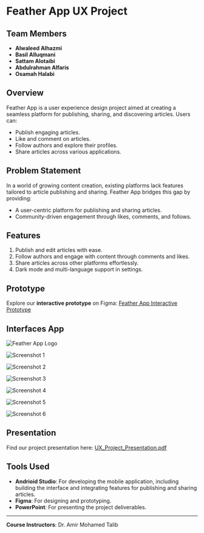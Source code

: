 # Feather App UX Project

## Team Members
- **Alwaleed Alhazmi**
- **Basil Alluqmani**
- **Sattam Alotaibi**
- **Abdulrahman Alfaris**
- **Osamah Halabi**

## Overview
Feather App is a user experience design project aimed at creating a seamless platform for publishing, sharing, and discovering articles. Users can:
- Publish engaging articles.
- Like and comment on articles.
- Follow authors and explore their profiles.
- Share articles across various applications.

## Problem Statement
In a world of growing content creation, existing platforms lack features tailored to article publishing and sharing. Feather App bridges this gap by providing:
- A user-centric platform for publishing and sharing articles.
- Community-driven engagement through likes, comments, and follows.

## Features
1. Publish and edit articles with ease.
2. Follow authors and engage with content through comments and likes.
3. Share articles across other platforms effortlessly.
4. Dark mode and multi-language support in settings.

## Prototype
Explore our **interactive prototype** on Figma:
[Feather App Interactive Prototype](https://www.figma.com/proto/6kwXqucEouZmLpGk7ajcg5/Feather-App-(Copy)?node-id=2302-10&p=f&t=nHQuRxKjoBLlUbXc-0&scaling=scale-down&content-scaling=fixed&page-id=0%3A1&starting-point-node-id=2302%3A10)


## Interfaces App

![Feather App Logo](https://user-images.githubusercontent.com/91476827/148527193-6db4948f-8337-4888-b193-669311ad3764.png)


![Screenshot 1](https://user-images.githubusercontent.com/91476827/150794367-8d05aaf9-d885-44a9-a08f-2e9111da5e12.jpg)


![Screenshot 2](https://user-images.githubusercontent.com/91476827/150794383-c56db9a3-c07d-467f-a662-c4a696e8be32.jpg)


![Screenshot 3](https://user-images.githubusercontent.com/91476827/150794403-1092bd7e-e30f-4f71-bf1c-e6e6a7125877.jpg)


![Screenshot 4](https://user-images.githubusercontent.com/91476827/150794417-8ef5caf5-52a8-42f2-b92f-41d0ca236947.jpg)


![Screenshot 5](https://user-images.githubusercontent.com/91476827/150794356-4b000978-59b3-433e-a8ac-b14f2936106a.jpg)


![Screenshot 6](https://user-images.githubusercontent.com/91476827/150794340-9a609456-9677-416b-b3d3-9f939fb6f665.jpg)

## Presentation
Find our project presentation here: [UX_Project_Presentation.pdf](User%20Experience%20Design%20project.pdf)

## Tools Used
- **Andrioid Studio**: For developing the mobile application, including building the interface and integrating features for publishing and sharing articles.
- **Figma**: For designing and prototyping.
- **PowerPoint**: For presenting the project deliverables.

---

**Course Instructors**: Dr. Amir Mohamed Talib
